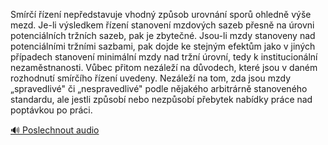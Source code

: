 
Smírčí řízení nepředstavuje vhodný způsob urovnání sporů ohledně výše mezd. Je-li výsledkem řízení stanovení mzdových sazeb přesně na úrovni potenciálních tržních sazeb, pak je zbytečné. Jsou-li mzdy stanoveny nad potenciálními tržními sazbami, pak dojde ke stejným efektům jako v jiných případech stanovení minimální mzdy nad tržní úrovní, tedy k institucionální nezaměstnanosti. Vůbec přitom nezáleží na důvodech, které jsou v daném rozhodnutí smírčího řízení uvedeny. Nezáleží na tom, zda jsou mzdy „spravedlivé" či „nespravedlivé" podle nějakého arbitrárně stanoveného standardu, ale jestli způsobí nebo nezpůsobí přebytek nabídky práce nad poptávkou po práci.

[🔊 Poslechnout audio](/data/7-paragraphs/audio/chapter_154/para_004-Smr-zen-nepedstavuje-vhodn-zpsob-urovnn.mp3)
